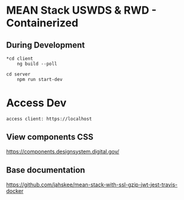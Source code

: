 # MEAN Stack USWDS & RWD - Containerized

## During Development

    *cd client
        ng build --poll
    
    cd server
        npm run start-dev
  
# Access Dev  
    access client: https://localhost
    
## View components CSS
  https://components.designsystem.digital.gov/

## Base documentation
  https://github.com/jahskee/mean-stack-with-ssl-gzip-jwt-jest-travis-docker
